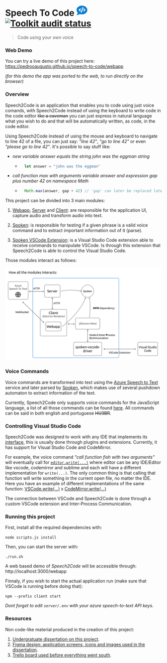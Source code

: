 # Speech To Code <img alt="Toolkit audit status" src="client/icons/icon36x36.png/" />&nbsp;&nbsp;[<img alt="Toolkit audit status" src="https://github.com/pedrooaugusto/speech-to-code/workflows/Node.js CI/badge.svg" style="align:right"/>](https://github.com/pedrooaugusto/speech-to-code/actions)

> Code using your own voice

### Web Demo

You can try a live demo of this project here: https://pedrooaugusto.github.io/speech-to-code/webapp 

_(for this demo the app was ported to the web, to run directly on the browser)_

### Overview

Speech2Code is an application that enables you to code using just voice comands, with Speech2Code instead of using the keyboard to write code in the code editor ~~like a caveman~~ you can just express in natural language what you wish to do and that will be automatically written, as code, in the code editor.

Using Speech2Code instead of using the mouse and keyboard to navigate to line 42 of a file, you can just say: _"line 42"_, _"go to line 42"_ or even _"please go to line 42"_. It's possible to say stuff like:

* _new variable answer equals the string john was the eggman string_
    * ```javascript
        let answer = "john was the eggman"
        ```

* _call function max with arguments variable answer and expression gap plus number 42 on namespace Math_
    * ```javascript
        Math.max(answer, gap + 42) // 'gap' can later be replaced later by an actual value
        ```

This project can be divided into 3 main modules:

1. [Webapp](/webapp), [Server](/server) and [Client](/client): are responsible for the application UI, capture audio and transform audio into text.

2. [Spoken](/spoken): is responsible for testing if a given phrase is a valid voice command and to extract important information out of it (parse).

3. [Spoken  VSCode Extension](/spoken-vscode-driver): is a Visual Studio Code extension able to receive commands to manipulate VSCode. Is through this extension that Speech2Code is able to control the Visual Studio Code.

Those modules interact as follows:

![All modules](/docs/all-modules.png)

### Voice Commands

Voice commands are transformed into text using the [Azure Speech to Text](https://azure.microsoft.com/en-us/services/cognitive-services/speech-to-text/?cdn=disable#features) service and later parsed by [Spoken](/spoken), which makes use of several pushdown automaton to extract information of the text.

Currently, Speech2Code only supports voice commands for the JavaScript language, a list of all those commands can be found [here](spoken/src/modules/typescript). All commands can be said in both english and portuguese ~~HU3BR~~.

### Controlling Visual Studio Code

Speech2Code was designed to work with any IDE that implements its [interface](https://github.com/pedrooaugusto/speech-to-code/blob/main/spoken/src/modules/d.ts#L17), this is usually done through plugins and extensions. Currently, it has support for Visual Studio Code and CodeMirror.

For example, the voice command _"call function fish with two arguments"_ will eventually call  for [`editor.write(...)`](https://github.com/pedrooaugusto/speech-to-code/blob/main/spoken/src/modules/typescript/function_call/impl.ts#L30) where editor can be any IDE/Editor like vscode, codemirror and sublime and each will have a different implementation for `write(...)`. The only common thing is that calling that function will write something in the current open file, no matter the IDE. Here you have an example of different implementations of the same function: [VSCode.write(...)](https://github.com/pedrooaugusto/speech-to-code/blob/main/spoken-vscode-driver/src/robot-vscode.ts#L19) x [CodeMirror.write(...)](https://github.com/pedrooaugusto/speech-to-code/blob/main/webapp/src/services/chrome/editor.ts#L30)

The connection between VSCode and Speech2Code is done through a custom VSCode extension and Inter-Process Communication.

### Running this project

First, install all the  required dependencies with:

`node scripts.js install`

Then, you can start the server with:

`./run.sh`

A web based demo of *Speech2Code* will be accessible through: http://localhost:3000/webapp

Finnaly, if you wish to start the actual application run (make sure that VSCode is running before doing that):

`npm --prefix client start`

_Dont forget to edit `server/.env` with your azure speech-to-text API keys._

### Resources

Non code-like material produced in the creation of this project:

1. [Undergratuate dissertation on this project](https://pedrooaugusto.github.io/Programming%20With%20Voice%20-%20Assistive%20Technology%20Tool%20For%20Programming%20In%20JavaScript%20Using%20Voice%20-%20Pedro%20Silva.pdf).
2. [Figma design: application screens, icons and images used in the dissertation](https://www.figma.com/file/glanqRtfVtW2Va1wybr5pkCh/TCC?node-id=18%3A2).
3. [Trello board used  before everything went south](https://trello.com/b/vdqj47pg/tcc).

